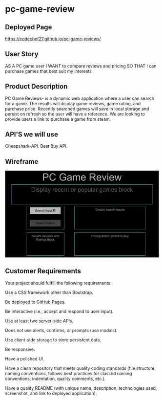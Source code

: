 # pc-game-review

## Deployed Page
 https://codechef27.github.io/pc-game-reviews/

## User Story
AS A PC game user 
I WANT to compare reviews and pricing
SO THAT I can purchase games that best suit my interests

## Product Description 
PC Game Reviews- is a dynamic web application where a user can search for a game. The results will display game reviews, game rating, and purchase price. Recently searched games will save in local storage and persist on refresh so the user will have a reference. We are looking to provide users a link to purchase a game from steam.

## API'S we will use
Cheapshark-API.  Best Buy API. 

## Wireframe
![wireframe image](./assets/images/pc-game-reviews-wireframe.jpg)

## Customer Requirements
Your project should fulfill the following requirements:

Use a CSS framework other than Bootstrap.

Be deployed to GitHub Pages.

Be interactive (i.e., accept and respond to user input).

Use at least two server-side APIs.

Does not use alerts, confirms, or prompts (use modals).

Use client-side storage to store persistent data.

Be responsive.

Have a polished UI.

Have a clean repository that meets quality coding standards (file structure, naming conventions, follows best practices for class/id naming conventions, indentation, quality comments, etc.).

Have a quality README (with unique name, description, technologies used, screenshot, and link to deployed application).
